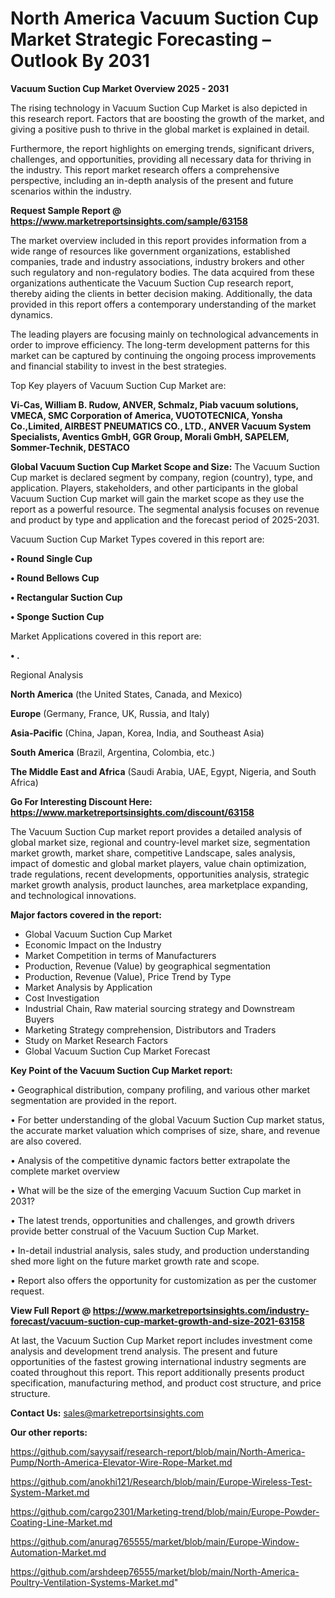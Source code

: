 # North America Vacuum Suction Cup Market Strategic Forecasting – Outlook By 2031

<Strong> Vacuum Suction Cup Market Overview 2025 - 2031</strong>

The rising technology in Vacuum Suction Cup Market is also depicted in this research report. Factors that are boosting the growth of the market, and giving a positive push to thrive in the global market is explained in detail.

Furthermore, the report highlights on emerging trends, significant drivers, challenges, and opportunities, providing all necessary data for thriving in the industry. This report market research offers a comprehensive perspective, including an in-depth analysis of the present and future scenarios within the industry.

<strong>Request Sample Report @ <a href=https://www.marketreportsinsights.com/sample/63158>https://www.marketreportsinsights.com/sample/63158</a></strong>

The market overview included in this report provides information from a wide range of resources like government organizations, established companies, trade and industry associations, industry brokers and other such regulatory and non-regulatory bodies. The data acquired from these organizations authenticate the Vacuum Suction Cup research report, thereby aiding the clients in better decision making. Additionally, the data provided in this report offers a contemporary understanding of the market dynamics.

The leading players are focusing mainly on technological advancements in order to improve efficiency. The long-term development patterns for this market can be captured by continuing the ongoing process improvements and financial stability to invest in the best strategies.

Top Key players of Vacuum Suction Cup Market are:

<strong>Vi-Cas, William B. Rudow, ANVER, Schmalz, Piab vacuum solutions, VMECA, SMC Corporation of America, VUOTOTECNICA, Yonsha Co.,Limited, AIRBEST PNEUMATICS CO., LTD., ANVER Vacuum System Specialists, Aventics GmbH, GGR Group, Morali GmbH, SAPELEM, Sommer-Technik, DESTACO</strong>

<strong><b>Global Vacuum Suction Cup Market Scope and Size:</b></strong>
The Vacuum Suction Cup market is declared segment by company, region (country), type, and application. Players, stakeholders, and other participants in the global Vacuum Suction Cup market will gain the market scope as they use the report as a powerful resource. The segmental analysis focuses on revenue and product by type and application and the forecast period of 2025-2031.

Vacuum Suction Cup Market Types covered in this report are:

<strong>• Round Single Cup

• Round Bellows Cup

• Rectangular Suction Cup

• Sponge Suction Cup</strong>

Market Applications covered in this report are:

<strong>• .</strong> 

Regional Analysis

<strong>North America</strong> (the United States, Canada, and Mexico)

<strong>Europe</strong> (Germany, France, UK, Russia, and Italy)

<strong>Asia-Pacific</strong> (China, Japan, Korea, India, and Southeast Asia)

<strong>South America</strong> (Brazil, Argentina, Colombia, etc.)

<strong>The Middle East and Africa</strong> (Saudi Arabia, UAE, Egypt, Nigeria, and South Africa)

<strong>Go For Interesting Discount Here: <a href=https://www.marketreportsinsights.com/discount/63158>https://www.marketreportsinsights.com/discount/63158</a></strong>

The Vacuum Suction Cup market report provides a detailed analysis of global market size, regional and country-level market size, segmentation market growth, market share, competitive Landscape, sales analysis, impact of domestic and global market players, value chain optimization, trade regulations, recent developments, opportunities analysis, strategic market growth analysis, product launches, area marketplace expanding, and technological innovations.

<strong><b>Major factors covered in the report:</b></strong>
<ul>
  <li>Global Vacuum Suction Cup Market </li>
  <li>Economic Impact on the Industry</li>
  <li>Market Competition in terms of Manufacturers</li>
  <li>Production, Revenue (Value) by geographical segmentation</li>
  <li>Production, Revenue (Value), Price Trend by Type</li>
  <li>Market Analysis by Application</li>
  <li>Cost Investigation</li>
  <li>Industrial Chain, Raw material sourcing strategy and Downstream Buyers</li>
  <li>Marketing Strategy comprehension, Distributors and Traders</li>
  <li>Study on Market Research Factors</li>
  <li>Global Vacuum Suction Cup Market Forecast</li>
</ul>

<strong><b>Key Point of the Vacuum Suction Cup Market report:</b></strong>

• Geographical distribution, company profiling, and various other market segmentation are provided in the report.

• For better understanding of the global Vacuum Suction Cup market status, the accurate market valuation which comprises of size, share, and revenue are also covered.

• Analysis of the competitive dynamic factors better extrapolate the complete market overview

• What will be the size of the emerging Vacuum Suction Cup market in 2031?

• The latest trends, opportunities and challenges, and growth drivers provide better construal of the Vacuum Suction Cup Market.

• In-detail industrial analysis, sales study, and production understanding shed more light on the future market growth rate and scope.

• Report also offers the opportunity for customization as per the customer request.

<strong><b>View Full Report @ <a href=https://www.marketreportsinsights.com/industry-forecast/vacuum-suction-cup-market-growth-and-size-2021-63158>https://www.marketreportsinsights.com/industry-forecast/vacuum-suction-cup-market-growth-and-size-2021-63158</a></b></strong>


At last, the Vacuum Suction Cup Market report includes investment come analysis and development trend analysis. The present and future opportunities of the fastest growing international industry segments are coated throughout this report. This report additionally presents product specification, manufacturing method, and product cost structure, and price structure.

<strong>Contact Us:</strong>
sales@marketreportsinsights.com

<strong>Our other reports:</strong>

<a href=https://github.com/sayysaif/research-report/blob/main/North-America-Pump/North-America-Elevator-Wire-Rope-Market.md>https://github.com/sayysaif/research-report/blob/main/North-America-Pump/North-America-Elevator-Wire-Rope-Market.md</a>

<a href=https://github.com/anokhi121/Research/blob/main/Europe-Wireless-Test-System-Market.md>https://github.com/anokhi121/Research/blob/main/Europe-Wireless-Test-System-Market.md</a>

<a href=https://github.com/cargo2301/Marketing-trend/blob/main/Europe-Powder-Coating-Line-Market.md>https://github.com/cargo2301/Marketing-trend/blob/main/Europe-Powder-Coating-Line-Market.md</a>

<a href=https://github.com/anurag765555/market/blob/main/Europe-Window-Automation-Market.md>https://github.com/anurag765555/market/blob/main/Europe-Window-Automation-Market.md</a>

<a href=https://github.com/arshdeep76555/market/blob/main/North-America-Poultry-Ventilation-Systems-Market.md>https://github.com/arshdeep76555/market/blob/main/North-America-Poultry-Ventilation-Systems-Market.md</a>"
